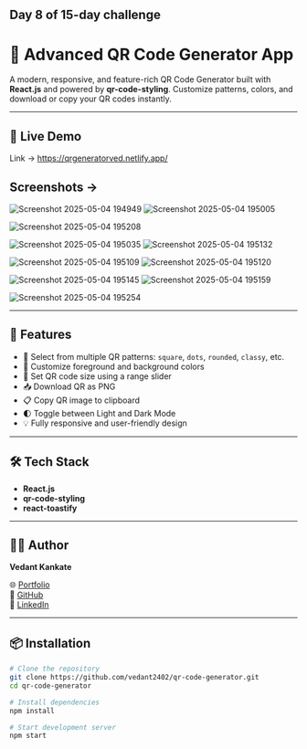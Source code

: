 ## Day 8 of 15-day challenge

# 🔲 Advanced QR Code Generator App

A modern, responsive, and feature-rich QR Code Generator built with **React.js** and powered by **qr-code-styling**. Customize patterns, colors, and download or copy your QR codes instantly.

---

## 📸 Live Demo
Link -> https://qrgeneratorved.netlify.app/

## Screenshots ->

![Screenshot 2025-05-04 194949](https://github.com/user-attachments/assets/ed041f14-ee23-46fc-813f-6594c2970e1c)
![Screenshot 2025-05-04 195005](https://github.com/user-attachments/assets/372f5639-d833-4366-9ef9-dc0422c9eae3)

![Screenshot 2025-05-04 195208](https://github.com/user-attachments/assets/8428b3c8-ed80-4217-99e2-5975edc692a7)

![Screenshot 2025-05-04 195035](https://github.com/user-attachments/assets/b43adbc1-ab65-4128-912f-53df981b55ff)
![Screenshot 2025-05-04 195132](https://github.com/user-attachments/assets/165ef07f-c377-4759-8e04-e982dc112adc)

![Screenshot 2025-05-04 195109](https://github.com/user-attachments/assets/0c9780fb-c032-42af-86ad-766214af181c)
![Screenshot 2025-05-04 195120](https://github.com/user-attachments/assets/7a0a95a2-7fa1-490d-b406-b7d527e8c581)

![Screenshot 2025-05-04 195145](https://github.com/user-attachments/assets/fdedfa01-7e28-4f85-8d5f-4636ae9b8d52)
![Screenshot 2025-05-04 195159](https://github.com/user-attachments/assets/0e39d280-14e9-4593-be0d-756b6c41507a)


![Screenshot 2025-05-04 195254](https://github.com/user-attachments/assets/369a73f8-2705-411d-9e4b-06580ef88777)

---

## 🚀 Features

- 🎨 Select from multiple QR patterns: `square`, `dots`, `rounded`, `classy`, etc.
- 🌈 Customize foreground and background colors
- 📏 Set QR code size using a range slider
- 📥 Download QR as PNG
- 📋 Copy QR image to clipboard
- 🌓 Toggle between Light and Dark Mode
- 💡 Fully responsive and user-friendly design

---

## 🛠 Tech Stack

- **React.js**
- **qr-code-styling**
- **react-toastify**

---

## 🧑‍💻 Author

**Vedant Kankate**

🌐 [Portfolio](https://vedant-kankate.netlify.app/)  
🐙 [GitHub](https://github.com/vedant2402)  
💼 [LinkedIn](https://www.linkedin.com/in/vedant-kankate/)


---

## 📦 Installation

```bash
# Clone the repository
git clone https://github.com/vedant2402/qr-code-generator.git
cd qr-code-generator

# Install dependencies
npm install

# Start development server
npm start
